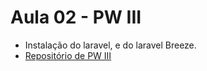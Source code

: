 # Aula 02 - PW III

- Instalação do laravel, e do laravel Breeze.
- <a href="https://github.com/stxrkwas/PW-III.git">Repositório de PW III</a>
